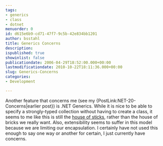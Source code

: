 ```yaml
---
tags:
- generics
- class
- dotnet
menuorder: 0
id: d615e6b9-cd71-47f7-9c5b-42e834bb1201
author: bsstahl
title: Generics Concerns
description: 
ispublished: true
showinlist: false
publicationdate: 2006-04-29T18:52:00.000+00:00
lastmodificationdate: 2010-10-22T18:11:36.000+00:00
slug: Generics-Concerns
categories:
- Development

---
```

Another feature that concerns me (see my {PostLink:NET-20-Concerns|earlier post}) is .NET Generics. While it is nice to be able to specify a strongly-typed collection without having to create a class, it seems to me like this is still the [house of sticks](http://msdn2.microsoft.com/en-us/library/Aa716279%28VS.60%29.aspx), rather than the house of bricks we really want. Also, extensibility seems to suffer in this model because we are limiting our encapsulation. I certainly have not used this enough to say one way or another for certain, I just currently have concerns.